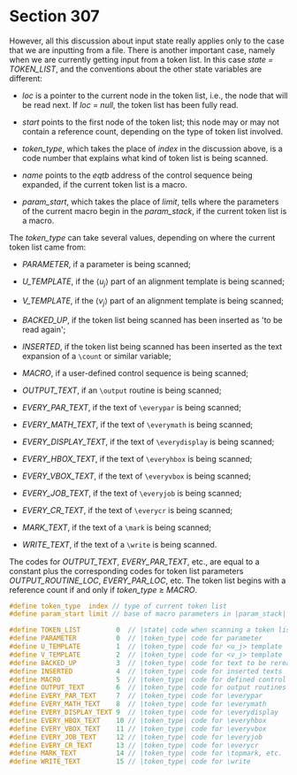 # Section 307

However, all this discussion about input state really applies only to the
case that we are inputting from a file.
There is another important case, namely when we are currently getting input from a token list.
In this case *state = TOKEN_LIST*, and the conventions about the other state variables
are different:

- *loc* is a pointer to the current node in the token list, i.e.,
  the node that will be read next. If *loc = null*, the token list has been fully read.

- *start* points to the first node of the token list; this node
  may or may not contain a reference count, depending on the type of token
  list involved.

- *token_type*, which takes the place of *index* in the
  discussion above, is a code number that explains what kind of token list
  is being scanned.

- *name* points to the *eqtb* address of the control sequence
  being expanded, if the current token list is a macro.

- *param_start*, which takes the place of *limit*, tells where
  the parameters of the current macro begin in the *param_stack*, if the
  current token list is a macro.

The *token_type* can take several values, depending on where the current token list came from:

- *PARAMETER*, if a parameter is being scanned;

- *U_TEMPLATE*, if the $\langle u_j\rangle$ part of an alignment
template is being scanned;

- *V_TEMPLATE*, if the $\langle v_j\rangle$ part of an alignment
template is being scanned;

- *BACKED_UP*, if the token list being scanned has been inserted as
  'to be read again';

- *INSERTED*, if the token list being scanned has been inserted as
  the text expansion of a `\count` or similar variable;

- *MACRO*, if a user-defined control sequence is being scanned;

- *OUTPUT_TEXT*, if an `\output` routine is being scanned;

- *EVERY_PAR_TEXT*, if the text of `\everypar` is being scanned;

- *EVERY_MATH_TEXT*, if the text of `\everymath` is being scanned;

- *EVERY_DISPLAY_TEXT*, if the text of `\everydisplay` is being scanned;

- *EVERY_HBOX_TEXT*, if the text of `\everyhbox` is being scanned;

- *EVERY_VBOX_TEXT*, if the text of `\everyvbox` is being scanned;

- *EVERY_JOB_TEXT*, if the text of `\everyjob` is being scanned;

- *EVERY_CR_TEXT*, if the text of `\everycr` is being scanned;

- *MARK_TEXT*, if the text of a `\mark` is being scanned;

- *WRITE_TEXT*, if the text of a `\write` is being scanned.

The codes for *OUTPUT_TEXT*, *EVERY_PAR_TEXT*, etc., are equal to a constant plus the corresponding codes for token list parameters *OUTPUT_ROUTINE_LOC*, *EVERY_PAR_LOC*, etc.
The token list begins with a reference count if and only if *token_type* $\geq$ *MACRO*.

```c include/datastructures.h
#define token_type  index // type of current token list
#define param_start limit // base of macro parameters in |param_stack|
```

```c include/constants.h
#define TOKEN_LIST         0  // |state| code when scanning a token list
#define PARAMETER          0  // |token_type| code for parameter
#define U_TEMPLATE         1  // |token_type| code for <u_j> template
#define V_TEMPLATE         2  // |token_type| code for <v_j> template
#define BACKED_UP          3  // |token_type| code for text to be reread
#define INSERTED           4  // |token_type| code for inserted texts
#define MACRO              5  // |token_type| code for defined control sequences
#define OUTPUT_TEXT        6  // |token_type| code for output routines
#define EVERY_PAR_TEXT     7  // |token_type| code for \everypar
#define EVERY_MATH_TEXT    8  // |token_type| code for \everymath
#define EVERY_DISPLAY_TEXT 9  // |token_type| code for \everydisplay
#define EVERY_HBOX_TEXT    10 // |token_type| code for \everyhbox
#define EVERY_VBOX_TEXT    11 // |token_type| code for \everyvbox
#define EVERY_JOB_TEXT     12 // |token_type| code for \everyjob
#define EVERY_CR_TEXT      13 // |token_type| code for \everycr
#define MARK_TEXT          14 // |token_type| code for \topmark, etc.
#define WRITE_TEXT         15 // |token_type| code for \write
```
